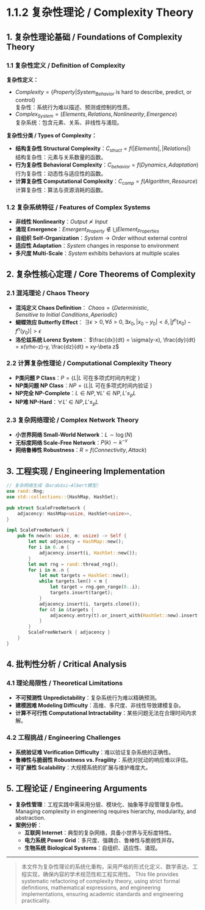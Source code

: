 # 1.1.2 复杂性理论 / Complexity Theory

## 1. 复杂性理论基础 / Foundations of Complexity Theory

### 1.1 复杂性定义 / Definition of Complexity

**复杂性定义：**

- $Complexity = \{Property | System_{Behavior} \text{ is hard to describe, predict, or control}\}$  
  复杂性：系统行为难以描述、预测或控制的性质。
- $Complex_{System} = (Elements, Relations, Nonlinearity, Emergence)$  
  复杂系统：包含元素、关系、非线性与涌现。

**复杂性分类 / Types of Complexity：**

- **结构复杂性 Structural Complexity**：$C_{struct} = f(|Elements|, |Relations|)$  
  结构复杂性：元素与关系数量的函数。
- **行为复杂性 Behavioral Complexity**：$C_{behavior} = f(Dynamics, Adaptation)$  
  行为复杂性：动态性与适应性的函数。
- **计算复杂性 Computational Complexity**：$C_{comp} = f(Algorithm, Resource)$  
  计算复杂性：算法与资源消耗的函数。

### 1.2 复杂系统特征 / Features of Complex Systems

- **非线性 Nonlinearity**：$Output \not\propto Input$
- **涌现 Emergence**：$Emergent_{Property} \notin \bigcup Element_{Properties}$
- **自组织 Self-Organization**：$System \rightarrow Order$ without external control
- **适应性 Adaptation**：$System$ changes in response to environment
- **多尺度 Multi-Scale**：$System$ exhibits behaviors at multiple scales

## 2. 复杂性核心定理 / Core Theorems of Complexity

### 2.1 混沌理论 / Chaos Theory

- **混沌定义 Chaos Definition**：
  $Chaos = \{Deterministic, Sensitive\ to\ Initial\ Conditions, Aperiodic\}$
- **蝴蝶效应 Butterfly Effect**：
  $\exists \epsilon > 0, \forall \delta > 0, \exists x_0, |x_0 - y_0| < \delta, |f^n(x_0) - f^n(y_0)| > \epsilon$
- **洛伦兹系统 Lorenz System**：
  $\frac{dx}{dt} = \sigma(y-x), \frac{dy}{dt} = x(\rho-z)-y, \frac{dz}{dt} = xy-\beta z$

### 2.2 计算复杂性理论 / Computational Complexity Theory

- **P类问题 P Class**：$P = \{L | L$ 可在多项式时间内判定 $\}$
- **NP类问题 NP Class**：$NP = \{L | L$ 可在多项式时间内验证 $\}$
- **NP完全 NP-Complete**：$L \in NP, \forall L' \in NP, L' \leq_p L$
- **NP难 NP-Hard**：$\forall L' \in NP, L' \leq_p L$

### 2.3 复杂网络理论 / Complex Network Theory

- **小世界网络 Small-World Network**：$L \sim \log(N)$
- **无标度网络 Scale-Free Network**：$P(k) \sim k^{-\gamma}$
- **网络鲁棒性 Robustness**：$R = f(Connectivity, Attack)$

## 3. 工程实现 / Engineering Implementation

```rust
// 复杂网络生成（Barabási–Albert模型）
use rand::Rng;
use std::collections::{HashMap, HashSet};

pub struct ScaleFreeNetwork {
    adjacency: HashMap<usize, HashSet<usize>>,
}

impl ScaleFreeNetwork {
    pub fn new(n: usize, m: usize) -> Self {
        let mut adjacency = HashMap::new();
        for i in 0..m {
            adjacency.insert(i, HashSet::new());
        }
        let mut rng = rand::thread_rng();
        for i in m..n {
            let mut targets = HashSet::new();
            while targets.len() < m {
                let target = rng.gen_range(0..i);
                targets.insert(target);
            }
            adjacency.insert(i, targets.clone());
            for &t in &targets {
                adjacency.entry(t).or_insert_with(HashSet::new).insert(i);
            }
        }
        ScaleFreeNetwork { adjacency }
    }
}
```

## 4. 批判性分析 / Critical Analysis

### 4.1 理论局限性 / Theoretical Limitations

- **不可预测性 Unpredictability**：复杂系统行为难以精确预测。
- **建模困难 Modeling Difficulty**：高维、多尺度、非线性导致建模复杂。
- **计算不可行性 Computational Intractability**：某些问题无法在合理时间内求解。

### 4.2 工程挑战 / Engineering Challenges

- **系统验证难 Verification Difficulty**：难以验证复杂系统的正确性。
- **鲁棒性与脆弱性 Robustness vs. Fragility**：系统对扰动的响应难以评估。
- **可扩展性 Scalability**：大规模系统的扩展与维护难度大。

## 5. 工程论证 / Engineering Arguments

- **复杂性管理**：工程实践中需采用分层、模块化、抽象等手段管理复杂性。
  Managing complexity in engineering requires hierarchy, modularity, and abstraction.
- **案例分析**：
  - **互联网 Internet**：典型的复杂网络，具备小世界与无标度特性。
  - **电力系统 Power Grid**：多尺度、强耦合、鲁棒性与脆弱性并存。
  - **生物系统 Biological Systems**：自组织、适应性、涌现。

---
> 本文件为复杂性理论的系统化重构，采用严格的形式化定义、数学表达、工程实现，确保内容的学术规范性和工程实用性。
> This file provides systematic refactoring of complexity theory, using strict formal definitions, mathematical expressions, and engineering implementations, ensuring academic standards and engineering practicality.

